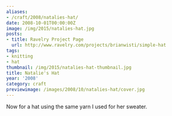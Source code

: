 ```yaml
---
aliases:
- /craft/2008/natalies-hat/
date: 2008-10-01T00:00:00Z
image: /img/2015/natalies-hat.jpg
posts:
- title: Ravelry Project Page
  url: http://www.ravelry.com/projects/brianwisti/simple-hat
tags:
- knitting
- hat
thumbnail: /img/2015/natalies-hat-thumbnail.jpg
title: Natalie's Hat
year: '2008'
category: craft
previewimage: /images/2008/10/natalies-hat/cover.jpg
---
```

Now for a hat using the same yarn I used for her sweater.
